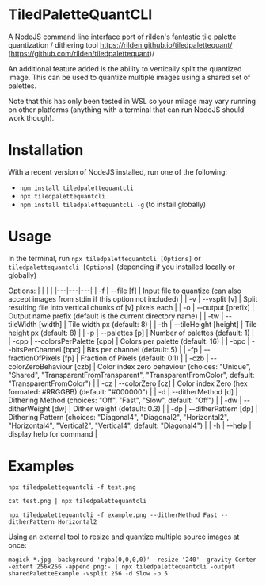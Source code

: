 # TiledPaletteQuantCLI

A NodeJS command line interface port of rilden's fantastic tile palette quantization / dithering tool https://rilden.github.io/tiledpalettequant/ (https://github.com/rilden/tiledpalettequant)/

An additional feature added is the ability to vertically split the quantized image. This can be used to quantize multiple images using a shared set of palettes.

Note that this has only been tested in WSL so your milage may vary running on other platforms (anything with a terminal that can run NodeJS should work though). 

# Installation
With a recent version of NodeJS installed, run one of the following:
- `npm install tiledpalettequantcli`
- `npx tiledpalettequantcli`
- `npm install tiledpalettequantcli -g` (to install globally)

# Usage
In the terminal, run `npx tiledpalettequantcli [Options]` or `tiledpalettequantcli [Options]` (depending if you installed locally or globally)

Options:
|   |   |   |
|---|---|---|
| -f | --file [f] | Input file to quantize (can also accept images from stdin if this option not included) |
|  -v | --vsplit [v]                 |  Split resulting file into vertical chunks of [v] pixels each |
|  -o | --output [prefix]            |  Output name prefix (default is the current directory name) |
|  -tw | --tileWidth [width]         |  Tile width px (default: 8) |
|  -th | --tileHeight [height]       |  Tile height px (default: 8) |
|  -p | --palettes [p]               |  Number of palettes (default: 1) |
|  -cpp | --colorsPerPalette [cpp]   |  Colors per palette (default: 16) |
|  -bpc | --bitsPerChannel [bpc]     |  Bits per channel (default: 5) |
|  -fp | --fractionOfPixels [fp]     |  Fraction of Pixels (default: 0.1) |
|  -czb | --colorZeroBehaviour [czb] |  Color index zero behaviour (choices: "Unique", "Shared", "TransparentFromTransparent", "TransparentFromColor", default: "TransparentFromColor") |
|  -cz | --colorZero [cz]            |  Color index Zero (hex formated: #RRGGBB) (default: "#000000") |
|  -d | --ditherMethod [d]           |  Dithering Method (choices: "Off", "Fast", "Slow", default: "Off") |
|  -dw | --ditherWeight [dw]         |  Dither weight (default: 0.3) |
|  -dp | --ditherPattern [dp]        |  Dithering Pattern (choices: "Diagonal4", "Diagonal2", "Horizontal2", "Horizontal4", "Vertical2", "Vertical4", default: "Diagonal4") |
|  -h | --help                       |  display help for command |



# Examples


`npx tiledpalettequantcli -f test.png`

`cat test.png | npx tiledpalettequantcli`

`npx tiledpalettequantcli -f example.png --ditherMethod Fast --ditherPattern Horizontal2`


Using an external tool to resize and quantize multiple source images at once:

`magick *.jpg -background 'rgba(0,0,0,0)' -resize '240' -gravity Center -extent 256x256 -append png:- | npx tiledpalettequantcli -output sharedPaletteExample -vsplit 256 -d Slow -p 5`

